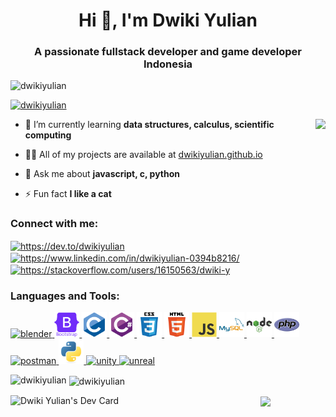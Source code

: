 <!--- - 👋 Hi, I’m @dwikiyulian
- 👀 I’m interested in Computer Science...
- 🌱 I’m currently learning JavaScript, C# and Python...
- 💞️ I’m looking to collaborate on Game Development Or Web Design...
--->



<h1 align="center">Hi 👋, I'm Dwiki Yulian</h1>
<h3 align="center">A passionate fullstack developer and game developer Indonesia</h3>

<p align="left"> <img src="https://komarev.com/ghpvc/?username=dwikiyulian&label=Profile%20views&color=0e75b6&style=flat" alt="dwikiyulian" /> </p>

<p align="left"> <a href="https://github.com/ryo-ma/github-profile-trophy"><img src="https://github-profile-trophy.vercel.app/?username=dwikiyulian" alt="dwikiyulian" /></a> </p>

<img align= "right" src = "https://i.pinimg.com/originals/ab/dc/be/abdcbe5fdef8ee78bdc312cda2b67df6.gif">

- 🌱 I’m currently learning **data structures, calculus, scientific computing**

- 👨‍💻 All of my projects are available at [dwikiyulian.github.io](dwikiyulian.github.io)

- 💬 Ask me about **javascript, c, python**

- ⚡ Fun fact **I like a cat**

<h3 align="left">Connect with me:</h3>
<p align="left">
<a href="https://dev.to/https://dev.to/dwikiyulian" target="blank"><img align="center" src="https://raw.githubusercontent.com/rahuldkjain/github-profile-readme-generator/master/src/images/icons/Social/devto.svg" alt="https://dev.to/dwikiyulian" height="30" width="40" /></a>
<a href="https://linkedin.com/in/https://www.linkedin.com/in/dwikiyulian-0394b8216/" target="blank"><img align="center" src="https://raw.githubusercontent.com/rahuldkjain/github-profile-readme-generator/master/src/images/icons/Social/linked-in-alt.svg" alt="https://www.linkedin.com/in/dwikiyulian-0394b8216/" height="30" width="40" /></a>
<a href="https://stackoverflow.com/users/https://stackoverflow.com/users/16150563/dwiki-y" target="blank"><img align="center" src="https://raw.githubusercontent.com/rahuldkjain/github-profile-readme-generator/master/src/images/icons/Social/stack-overflow.svg" alt="https://stackoverflow.com/users/16150563/dwiki-y" height="30" width="40" /></a>
</p>

<h3 align="left">Languages and Tools:</h3>
<p align="left"> <a href="https://www.blender.org/" target="_blank" rel="noreferrer"> <img src="https://download.blender.org/branding/community/blender_community_badge_white.svg" alt="blender" width="40" height="40"/> </a> <a href="https://getbootstrap.com" target="_blank" rel="noreferrer"> <img src="https://raw.githubusercontent.com/devicons/devicon/master/icons/bootstrap/bootstrap-plain-wordmark.svg" alt="bootstrap" width="40" height="40"/> </a> <a href="https://www.cprogramming.com/" target="_blank" rel="noreferrer"> <img src="https://raw.githubusercontent.com/devicons/devicon/master/icons/c/c-original.svg" alt="c" width="40" height="40"/> </a> <a href="https://www.w3schools.com/cs/" target="_blank" rel="noreferrer"> <img src="https://raw.githubusercontent.com/devicons/devicon/master/icons/csharp/csharp-original.svg" alt="csharp" width="40" height="40"/> </a> <a href="https://www.w3schools.com/css/" target="_blank" rel="noreferrer"> <img src="https://raw.githubusercontent.com/devicons/devicon/master/icons/css3/css3-original-wordmark.svg" alt="css3" width="40" height="40"/> </a> <a href="https://www.w3.org/html/" target="_blank" rel="noreferrer"> <img src="https://raw.githubusercontent.com/devicons/devicon/master/icons/html5/html5-original-wordmark.svg" alt="html5" width="40" height="40"/> </a> <a href="https://developer.mozilla.org/en-US/docs/Web/JavaScript" target="_blank" rel="noreferrer"> <img src="https://raw.githubusercontent.com/devicons/devicon/master/icons/javascript/javascript-original.svg" alt="javascript" width="40" height="40"/> </a> <a href="https://www.mysql.com/" target="_blank" rel="noreferrer"> <img src="https://raw.githubusercontent.com/devicons/devicon/master/icons/mysql/mysql-original-wordmark.svg" alt="mysql" width="40" height="40"/> </a> <a href="https://nodejs.org" target="_blank" rel="noreferrer"> <img src="https://raw.githubusercontent.com/devicons/devicon/master/icons/nodejs/nodejs-original-wordmark.svg" alt="nodejs" width="40" height="40"/> </a> <a href="https://www.php.net" target="_blank" rel="noreferrer"> <img src="https://raw.githubusercontent.com/devicons/devicon/master/icons/php/php-original.svg" alt="php" width="40" height="40"/> </a> <a href="https://postman.com" target="_blank" rel="noreferrer"> <img src="https://www.vectorlogo.zone/logos/getpostman/getpostman-icon.svg" alt="postman" width="40" height="40"/> </a> <a href="https://www.python.org" target="_blank" rel="noreferrer"> <img src="https://raw.githubusercontent.com/devicons/devicon/master/icons/python/python-original.svg" alt="python" width="40" height="40"/> </a> <a href="https://unity.com/" target="_blank" rel="noreferrer"> <img src="https://www.vectorlogo.zone/logos/unity3d/unity3d-icon.svg" alt="unity" width="40" height="40"/> </a> <a href="https://unrealengine.com/" target="_blank" rel="noreferrer"> <img src="https://raw.githubusercontent.com/kenangundogan/fontisto/036b7eca71aab1bef8e6a0518f7329f13ed62f6b/icons/svg/brand/unreal-engine.svg" alt="unreal" width="40" height="40"/> </a> </p>

<p><img align="left" src="https://github-readme-stats.vercel.app/api/top-langs?username=dwikiyulian&show_icons=true&locale=en&layout=compact" alt="dwikiyulian" /></p>

<p>&nbsp;<img align="center" src="https://github-readme-stats.vercel.app/api?username=dwikiyulian&show_icons=true&locale=en" width="500" alt="dwikiyulian" /></p> 


<a href="https://app.daily.dev/coderobstacles"><img src="https://api.daily.dev/devcards/6f594967b01341aeb6d988085ec25627.png?r=0tp" width="400" alt="Dwiki Yulian's Dev Card" align = "left"/></a>  <a  href="LINK TO: WHEN CLICKED">
      <img align = "center" src="https://github.r2v.ch/codewars?user=dwikiyulian" width="400"/>
    </a>

 


<!---
dwikiyulian/dwikiyulian is a ✨ special ✨ repository because its `README.md` (this file) appears on your GitHub profile.
You can click the Preview link to take a look at your changes.
--->
